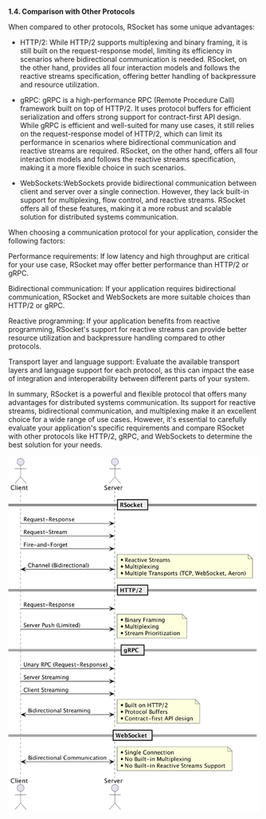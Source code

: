 **1.4. Comparison with Other Protocols**

When compared to other protocols, RSocket has some unique advantages:

- HTTP/2: While HTTP/2 supports multiplexing and binary framing, it is still built on the request-response model, limiting its efficiency in scenarios where bidirectional communication is needed. RSocket, on the other hand, provides all four interaction models and follows the reactive streams specification, offering better handling of backpressure and resource utilization.

- gRPC: gRPC is a high-performance RPC (Remote Procedure Call) framework built on top of HTTP/2. It uses protocol buffers for efficient serialization and offers strong support for contract-first API design. While gRPC is efficient and well-suited for many use cases, it still relies on the request-response model of HTTP/2, which can limit its performance in scenarios where bidirectional communication and reactive streams are required. RSocket, on the other hand, offers all four interaction models and follows the reactive streams specification, making it a more flexible choice in such scenarios.

- WebSockets:WebSockets provide bidirectional communication between client and server over a single connection. However, they lack built-in support for multiplexing, flow control, and reactive streams. RSocket offers all of these features, making it a more robust and scalable solution for distributed systems communication.

When choosing a communication protocol for your application, consider the following factors:

 Performance requirements: If low latency and high throughput are critical for your use case, RSocket may offer better performance than HTTP/2 or gRPC.

 Bidirectional communication: If your application requires bidirectional communication, RSocket and WebSockets are more suitable choices than HTTP/2 or gRPC.

 Reactive programming: If your application benefits from reactive programming, RSocket's support for reactive streams can provide better resource utilization and backpressure handling compared to other protocols.

 Transport layer and language support: Evaluate the available transport layers and language support for each protocol, as this can impact the ease of integration and interoperability between different parts of your system.

In summary, RSocket is a powerful and flexible protocol that offers many advantages for distributed systems communication. Its support for reactive streams, bidirectional communication, and multiplexing make it an excellent choice for a wide range of use cases. However, it's essential to carefully evaluate your application's specific requirements and compare RSocket with other protocols like HTTP/2, gRPC, and WebSockets to determine the best solution for your needs.

![Diagram](../RSocketVsOthers.png)